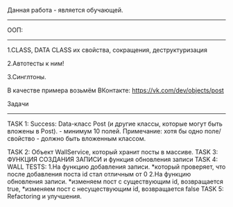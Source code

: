 Данная работа - является обучающей. 
_____________________________________

ООП:
_____________________________________

1.CLASS, DATA CLASS их свойства, сокращения, деструктуризация

2.Aвтотесты к ним! 

3.Синглтоны.

В качестве примера возьмём ВКонтакте: https://vk.com/dev/objects/post

Задачи
_______________________________________________________________________________
TASK 1: Success: Data-класс Post (и другие классы, которые могут быть вложены в Post). - минимум 10 полей.
Примечание: хотя бы одно поле/свойство - должно быть вложенным классом.

TASK 2: Объект WallService, который хранит посты в массиве. 
TASK 3: ФУНКЦИЯ СОЗДАНИЯ ЗАПИСИ и функция обновления записи
TASK 4: WALL TESTS:
 1.На функцию добавления записи.
  *который проверяет, что после добавления поста id стал отличным от 0
 2.На функцию обновления записи.
  *изменяем пост с существующим id, возвращается true,
  *изменяем пост с несуществующим id, возвращается false
TASK 5: Refactoring и улучшения.
